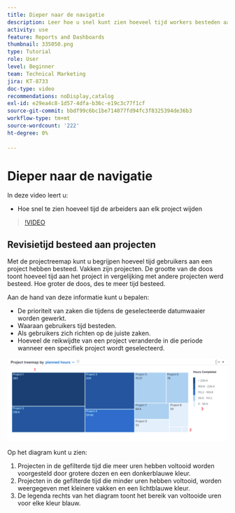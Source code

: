 ```yaml
---
title: Dieper naar de navigatie
description: Leer hoe u snel kunt zien hoeveel tijd workers besteden aan elk project in [!UICONTROL Enhanced analytics] .
activity: use
feature: Reports and Dashboards
thumbnail: 335050.png
type: Tutorial
role: User
level: Beginner
team: Technical Marketing
jira: KT-8733
doc-type: video
recommendations: noDisplay,catalog
exl-id: e29ea4c8-1d57-4dfa-b36c-e19c3c77f1cf
source-git-commit: bbdf99c6bc1be714077fd94fc3f8325394de36b3
workflow-type: tm+mt
source-wordcount: '222'
ht-degree: 0%

---
```


# Dieper naar de navigatie

In deze video leert u:

* Hoe snel te zien hoeveel tijd de arbeiders aan elk project wijden

>[!VIDEO](https://video.tv.adobe.com/v/335050/?quality=12&learn=on&enablevpops=1)

## Revisietijd besteed aan projecten

Met de projectreemap kunt u begrijpen hoeveel tijd gebruikers aan een project hebben besteed. Vakken zijn projecten. De grootte van de doos toont hoeveel tijd aan het project in vergelijking met andere projecten werd besteed. Hoe groter de doos, des te meer tijd besteed.

Aan de hand van deze informatie kunt u bepalen:

* De prioriteit van zaken die tijdens de geselecteerde datumwaaier worden gewerkt.
* Waaraan gebruikers tijd besteden.
* Als gebruikers zich richten op de juiste zaken.
* Hoeveel de reikwijdte van een project veranderde in die periode wanneer een specifiek project wordt geselecteerd.

![ een beeld dat een projectlooppas met aantallen op gebieden toont die in hieronder kogels worden beschreven ](assets/section-2-7.png)

Op het diagram kunt u zien:

1. Projecten in de gefilterde tijd die meer uren hebben voltooid worden voorgesteld door grotere dozen en een donkerblauwe kleur.
1. Projecten in de gefilterde tijd die minder uren hebben voltooid, worden weergegeven met kleinere vakken en een lichtblauwe kleur.
1. De legenda rechts van het diagram toont het bereik van voltooide uren voor elke kleur blauw.
